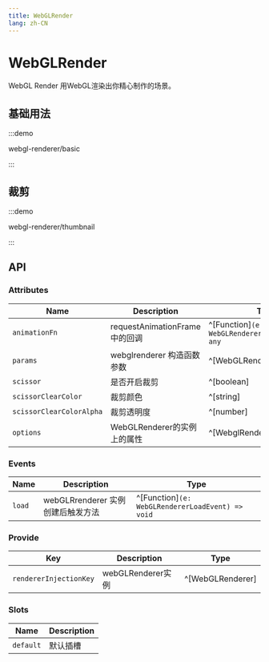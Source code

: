 ```yaml
---
title: WebGLRender
lang: zh-CN
---
```


# WebGLRender

WebGL Render 用WebGL渲染出你精心制作的场景。
## 基础用法

:::demo

webgl-renderer/basic

:::


## 裁剪

:::demo

webgl-renderer/thumbnail

:::


## API

### Attributes

| Name                     | Description                    | Type                                            | Default     | Required |
| ------------------------ | ------------------------------ | ----------------------------------------------- | ----------- | -------- |
| `animationFn`            | requestAnimationFrame 中的回调 | ^[Function]`(e: WebGLRendererLoadEvent) => any` | `undefined` | No       |
| `params`                 | webglrenderer 构造函数参数     | ^[WebGLRendererParameters]                      | `undefined` | No       |
| `scissor`                | 是否开启裁剪                   | ^[boolean]                                      | `false`     | No       |
| `scissorClearColor`      | 裁剪颜色                       | ^[string]                                       | `#999999`   | No       |
| `scissorClearColorAlpha` | 裁剪透明度                     | ^[number]                                       | `1`         | No       |
| `options`                | WebGLRenderer的实例上的属性    | ^[WebglRendererOptions]                         | `{}`        | No       |


### Events

| Name   | Description                       | Type                                             |
| ------ | --------------------------------- | ------------------------------------------------ |
| `load` | webGLRrenderer 实例创建后触发方法 | ^[Function]`(e: WebGLRendererLoadEvent) => void` |

<!-- ### Exposes

| Method       | Description                 | Type                    |
| ------------ | --------------------------- | ----------------------- |
| `update`     | update affix state manually | ^[Function]`() => void` |
| `updateRoot` | update rootRect info        | ^[Function]`() => void` | -->

### Provide

| Key                    | Description       | Type             |
| ---------------------- | ----------------- | ---------------- |
| `rendererInjectionKey` | webGLRenderer实例 | ^[WebGLRenderer] |

### Slots

| Name      | Description |
| --------- | ----------- |
| `default` | 默认插槽    |

